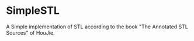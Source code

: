 # SimpleSTL
A Simple implementation of STL according to the book "The Annotated STL Sources" of HouJie.
